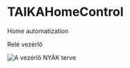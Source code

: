# TAIKAHomeControl
Home automatization

Relé vezérlő

![A vezérlő NYÁK terve](./images/RealayModulePCB.png?raw=true "Title")
